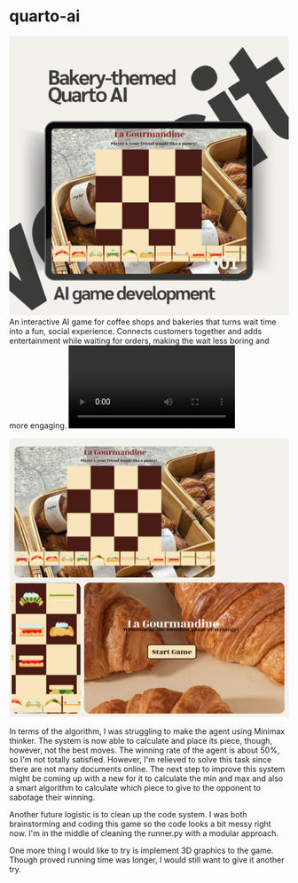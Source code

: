 # quarto-ai
![image info](/quarto/QuartoGameImage.png)
An interactive AI game for coffee shops and bakeries that turns wait time into a fun, social experience. Connects customers together and adds entertainment while waiting for orders, making the wait less boring and more engaging.
![](/quarto/quarto.mp4)

![image info](/quarto/Quarto%20Bakery%20Layout.png)

In terms of the algorithm, I was struggling to make the agent using Minimax thinker. The system is now able to calculate and place its piece, though, however, not the best moves. The winning rate of the agent is about 50%, so I'm not totally satisfied. However, I'm relieved to solve this task since there are not many documents online. The next step to improve this system might be coming up with a new for it to calculate the min and max and also a smart algorithm to calculate which piece to give to the opponent to sabotage their winning. 

Another future logistic is to clean up the code system. I was both brainstorming and coding this game so the code looks a bit messy right now. I'm in the middle of cleaning the runner.py with a modular approach. 

One more thing I would like to try is implement 3D graphics to the game. Though proved running time was longer, I would still want to give it another try.